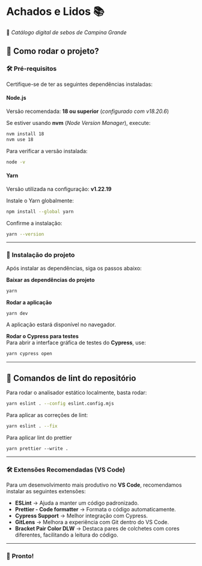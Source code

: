 # **Achados e Lidos** 📚  

📌 *Catálogo digital de sebos de Campina Grande*  

## 🚀 **Como rodar o projeto?**  

### 🛠 **Pré-requisitos**  

Certifique-se de ter as seguintes dependências instaladas:  

#### **Node.js**  

Versão recomendada: **18 ou superior** (*configurado com v18.20.6*)  

Se estiver usando **nvm** (*Node Version Manager*), execute:  

```sh
nvm install 18
nvm use 18
```

Para verificar a versão instalada:  

```sh
node -v
```

#### **Yarn**  

Versão utilizada na configuração: **v1.22.19**  

Instale o Yarn globalmente:  

```sh
npm install --global yarn
```

Confirme a instalação:  

```sh
yarn --version
```

---

### 📂 **Instalação do projeto**  

Após instalar as dependências, siga os passos abaixo:  

**Baixar as dependências do projeto**  

```sh
yarn
```

**Rodar a aplicação**  

```sh
yarn dev
```

A aplicação estará disponível no navegador.  

**Rodar o Cypress para testes**  
Para abrir a interface gráfica de testes do **Cypress**, use:  

```sh
yarn cypress open
```

---

## 🚀 **Comandos de lint do repositório**  

Para rodar o analisador estático localmente, basta rodar:

```sh
yarn eslint . --config eslint.config.mjs
```

Para aplicar as correções de lint:

```sh
yarn eslint . --fix
```

Para aplicar lint do prettier

```
yarn prettier --write .
```

---

### 🛠 **Extensões Recomendadas (VS Code)**  

Para um desenvolvimento mais produtivo no **VS Code**, recomendamos instalar as seguintes extensões:  

- **ESLint** → Ajuda a manter um código padronizado.  
- **Prettier - Code formatter** → Formata o código automaticamente.  
- **Cypress Support** → Melhor integração com Cypress.  
- **GitLens** → Melhora a experiência com Git dentro do VS Code.  
- **Bracket Pair Color DLW** → Destaca pares de colchetes com cores diferentes, facilitando a leitura do código.  

---

### 🎯 **Pronto!**  
